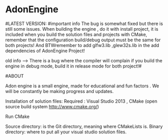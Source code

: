 # AdonEngine

#LATEST VERSION:
#important info
The bug is somewhat fixed but there is still some issues.
When building the engine , do it with install project, it is included when you build the solution files and projects with CMake,
remember that the configuration build/debug output must be the same for both projects! And BTWremember to add glfw3.lib ,glew32s.lib in the add dependencies of AdonEngine Project!

old info -->
There is a bug where the compiler will complain if you build the engine in debug mode, build it in release mode for both project!#

#ABOUT

Adon engine is a small engine, made for educational and fun factors . We will be constantly be making progress and updates.

Installation of solution files:
Required : Visual Studio 2013 , CMake (open source build system http://www.cmake.org/)

Run CMake

Source directory: is the Git directory, meaning where CMakeLists is.
Binary directory: where to put all your visual studio solution files.
